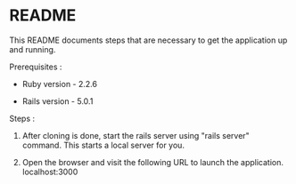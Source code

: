 # README

This README documents steps that are necessary to get the application up and running.

Prerequisites :

* Ruby version - 2.2.6

* Rails version - 5.0.1

Steps :

1. After cloning is done, start the rails server using "rails server" command. This starts a local server for you.

2. Open the browser and visit the following URL to launch the application. 
	localhost:3000

